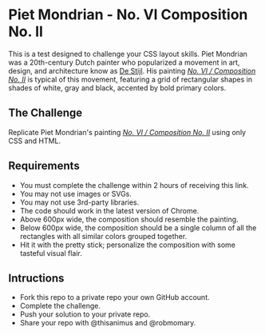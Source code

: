 # Piet Mondrian - No. VI Composition No. II

This is a test designed to challenge your CSS layout skills.  Piet Mondrian was a 20th-century Dutch painter who popularized a movement in art, design, and architecture know as [De Stijl](https://en.wikipedia.org/wiki/De_Stijl).  His painting *[No. VI / Composition No. II](https://www.artsy.net/artwork/piet-mondrian-no-vi-slash-composition-no-ii)* is typical of this movement, featuring a grid of rectangular shapes in shades of white, gray and black, accented by bold primary colors.


## The Challenge

Replicate Piet Mondrian's painting *[No. VI / Composition No. II](https://www.artsy.net/artwork/piet-mondrian-no-vi-slash-composition-no-ii)* using only CSS and HTML.

## Requirements

- You must complete the challenge within 2 hours of receiving this link.
- You may not use images or SVGs.
- You may not use 3rd-party libraries.
- The code should work in the latest version of Chrome.
- Above 600px wide, the composition should resemble the painting.
- Below 600px wide, the composition should be a single column of all the rectangles with all similar colors grouped together.
- Hit it with the pretty stick; personalize the composition with some tasteful visual flair.

## Intructions
- Fork this repo to a private repo your own GitHub account.
- Complete the challenge.
- Push your solution to your private repo.
- Share your repo with @thisanimus and @robmomary.